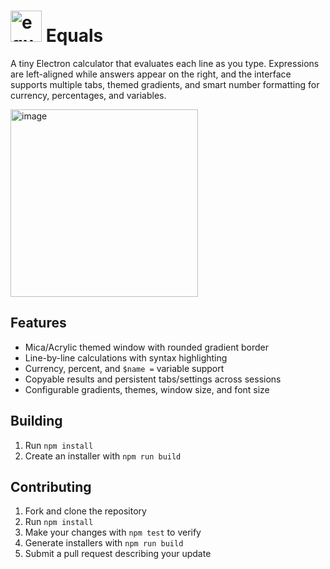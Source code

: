 # <img width="50px" alt="equals" src="https://github.com/user-attachments/assets/8d5cc447-292a-4837-af3e-efe1ab889ecd" /> Equals

A tiny Electron calculator that evaluates each line as you type. Expressions are left-aligned while answers appear on the right, and the interface supports multiple tabs, themed gradients, and smart number formatting for currency, percentages, and variables.

<img width="300" height="300" alt="image" src="https://github.com/user-attachments/assets/fb17e969-2ab8-474f-b8d6-e079d12cd32a" />


## Features
- Mica/Acrylic themed window with rounded gradient border
- Line-by-line calculations with syntax highlighting
- Currency, percent, and `$name =` variable support
- Copyable results and persistent tabs/settings across sessions
- Configurable gradients, themes, window size, and font size

## Building
1. Run `npm install`
2. Create an installer with `npm run build`

## Contributing
1. Fork and clone the repository
2. Run `npm install`
3. Make your changes with `npm test` to verify
4. Generate installers with `npm run build`
5. Submit a pull request describing your update

